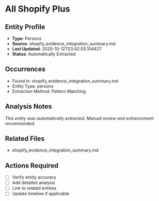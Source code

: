 # All Shopify Plus

## Entity Profile
- **Type**: Persons
- **Source**: shopify_evidence_integration_summary.md
- **Last Updated**: 2025-10-12T03:42:05.104427
- **Status**: Automatically Extracted

## Occurrences
- Found in: shopify_evidence_integration_summary.md
- Entity Type: persons
- Extraction Method: Pattern Matching

## Analysis Notes
*This entity was automatically extracted. Manual review and enhancement recommended.*

## Related Files
- shopify_evidence_integration_summary.md

## Actions Required
- [ ] Verify entity accuracy
- [ ] Add detailed analysis
- [ ] Link to related entities
- [ ] Update timeline if applicable
